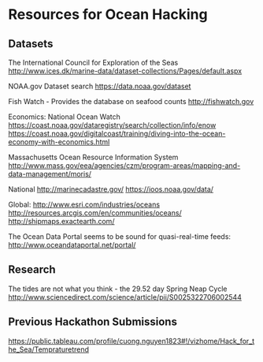# Resources for Ocean Hacking

## Datasets

The International Council for Exploration of the Seas 
http://www.ices.dk/marine-data/dataset-collections/Pages/default.aspx

NOAA.gov Dataset search 
https://data.noaa.gov/dataset

Fish Watch - Provides the database on seafood counts 
http://fishwatch.gov

Economics: National Ocean Watch 
https://coast.noaa.gov/dataregistry/search/collection/info/enow 
https://coast.noaa.gov/digitalcoast/training/diving-into-the-ocean-economy-with-economics.html

Massachusetts Ocean Resource Information System 
http://www.mass.gov/eea/agencies/czm/program-areas/mapping-and-data-management/moris/

National 
http://marinecadastre.gov/ 
https://ioos.noaa.gov/data/

Global: 
http://www.esri.com/industries/oceans 
http://resources.arcgis.com/en/communities/oceans/ 
http://shipmaps.exactearth.com/

The Ocean Data Portal seems to be sound for quasi-real-time feeds: 
http://www.oceandataportal.net/portal/

## Research
The tides are not what you think - the 29.52 day Spring Neap Cycle
http://www.sciencedirect.com/science/article/pii/S0025322706002544

## Previous Hackathon Submissions
https://public.tableau.com/profile/cuong.nguyen1823#!/vizhome/Hack_for_the_Sea/Tempraturetrend
